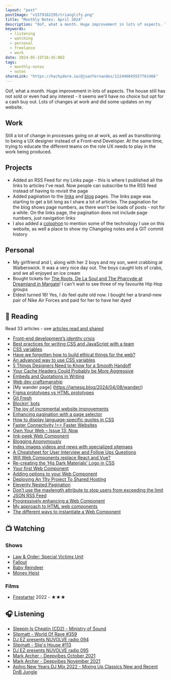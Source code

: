```yaml
---
layout: "post"
postImage: "v1579162295/trianglify.png"
title: "Monthly Notes: April 2024"
description: "Oof, what a month. Huge improvement in lots of aspects. The house still has not sold or even had any interest - it seems we'll have no choice but opt for a cash buy out. Lots of changes at work and did some updates on my website."
keywords:
  - listening
  - watching
  - personal
  - freelance
  - work
date: 2024-05-15T16:45:00Z
tags:
  - monthly-notes
  - notes
shareLink: "https://hachyderm.io/@juanfernandes/112446045557761466"
---
```

<p class="lead">Oof, what a month. Huge improvement in lots of aspects. The house still has not sold or even had any interest - it seems we'll have no choice but opt for a cash buy out. Lots of changes at work and did some updates on my website.</p>

## Work
Still a lot of change in processes going on at work, as well as transitioning to being a UX designer instead of a Front-end Developer. At the same time, trying to educate the different teams on the role UX needs to play in the work being produced.

## Projects
- Added an RSS Feed for my Links page - this is where I published all the links to articles I've read. Now people can subscribe to the RSS feed instead of having to revisit the page
- Added pagination to the [links](/links/) and [blog](/blog/) pages. The links page was starting to get a bit long as I share a lot of articles. The pagination for the blog shows page numbers, as there won't be loads of posts - not for a while. On the links page, the pagination does not include page numbers, just navigation links
- I also added a [colophon](/colophon/) to mention some of the technology I use on this website, as well a place to show my Changelog notes and a GIT commit history

## Personal
- My girlfriend and I, along with her 2 boys and my son, went crabbing at Walberswick. It was a very nice day out. The boys caught lots of crabs, and we all enjoyed an ice cream
- Bought tickets for [The Roots, De La Soul and The Pharcyde at Dreamland in Margate](https://www.dreamland.co.uk/event/the-roots/)! I can't wait to see three of my favourite Hip Hop groups
- Eldest turned 16! Yes, I do feel quite old now. I bought her a brand-new pair of Nike Air Forces and paid for her to have her dyed

## 📖 Reading
Read 33 articles - see [articles read and shared](/links/)

- [Front-end development’s identity crisis](https://ellyloel.com/blog/front-end-development-s-identity-crisis/)
- [Best practices for writing CSS and JavaScript with a team](https://gomakethings.com/best-practices-for-writing-css-and-javascript-with-a-team/)
- [CSS variables](https://gomakethings.com/css-variables/)
- [Have we forgotten how to build ethical things for the web?](https://www.nicchan.me/blog/have-we-forgotten-how-to-build-ethical-things-for-the-web/)
- [An advanced way to use CSS variables](https://gomakethings.com/an-advanced-way-to-use-css-variables/)
- [5 Things Designers Need to Know for a Smooth Handoff](https://www.figma.com/blog/5-things-designers-need-to-know-for-a-smooth-handoff/)
- [Your Cache Headers Could Probably be More Aggressive](https://macarthur.me/posts/more-aggressive-cache-headers/)
- [Embeds and Quotations in Writing](https://blog.jim-nielsen.com/2023/embeds-and-quotations/)
- [Web dev craftsmanship](https://gomakethings.com/web-dev-craftsmanship/)
- [My wander page]  (https://jamesg.blog/2024/04/08/wander/)
- [Figma prototypes vs HTML prototypes](https://adamsilver.io/blog/figma-prototypes-vs-html-prototypes/)
- [Git Fresh](https://tylersticka.com/journal/git-fresh/)
- [Blockin’ bots](  https://ethanmarcotte.com/wrote/blockin-bots/)
- [The joy of incremental website improvements](https://jamesg.blog/2024/03/04/incremental-website-improvements-joy/)
- [Enhancing pagination with a page selector](https://coryd.dev/posts/2024/enhancing-pagination-with-a-page-selector/)
- [How to display language-specific quotes in CSS](https://www.stefanjudis.com/today-i-learned/how-to-use-language-dependent-quotes-in-css/)
- [Faster Connectivity !== Faster Websites](https://blog.jim-nielsen.com/2024/faster-bandwidth-and-websites/)
- [Own Your Web – Issue 13: Now](https://buttondown.email/ownyourweb/archive/issue-13/)
- [link-peek Web Component](https://darn.es/link-peek-web-component/)
- [Blogging Anonymously](https://flamedfury.com/posts/blogging-anonymously/)
- [Index images videos and news with specialized sitemaps](https://www.stefanjudis.com/today-i-learned/image-video-news-sitemaps/)
- [A Cheatsheet for User Interview and Follow Ups Questions](https://stephaniewalter.design/blog/a-cheatsheet-for-user-interview-and-follow-ups-questions/)
- [Will Web Components replace React and Vue?](https://gomakethings.com/will-web-components-replace-react-and-vue/)
- [Re-creating the ‘His Dark Materials’ Logo in CSS](https://css-irl.info/recreating-the-his-dark-materials-logo-in-css/)
- [Your first Web Component](https://gomakethings.com/your-first-web-component/)
- [Adding options to your Web Component](https://gomakethings.com/adding-options-to-your-web-component/)
- [Deploying An 11ty Project To Shared Hosting](https://flamedfury.com/posts/deploying-an-11ty-project-to-shared-hosting/)
- [Eleventy Nested Pagination](https://www.codeflood.net/blog/2024/04/17/11ty-nested-pagination/)
- [Don’t use the maxlength attribute to stop users from exceeding the limit](https://adamsilver.io/blog/dont-use-the-maxlength-attribute-to-stop-users-from-exceeding-the-limit/)
- [JSON RSS Feed](https://minutestomidnight.co.uk/blog/json-rss-feed/)
- [Progressively enhancing a Web Component](https://gomakethings.com/progressively-enhancing-a-web-component/)
- [My approach to HTML web components](https://adactio.com/journal/21078)
- [The different ways to instantiate a Web Component](https://gomakethings.com/the-different-ways-to-instantiate-a-web-component/)

## 📺 Watching

### Shows
- [Law & Order: Special Victims Unit](https://www.themoviedb.org/tv/2734-law-order-special-victims-unit "Law & Order: Special Victims Unit")
- [Fallout](https://www.themoviedb.org/tv/106379-fallout "Fallout")
- [Baby Reindeer](https://www.themoviedb.org/tv/241259-baby-reindeer "Baby Reindeer")
- [Money Heist](https://www.themoviedb.org/tv/71446-la-casa-de-papel "Money Heist")

### Films
- [Firestarter](https://www.themoviedb.org/movie/532710-firestarter) 2022 - ★★★

## 🎧 Listening
- [Sleepin Is Cheatin (CD2) - Ministry of Sound](https://www.mixcloud.com/ministryofsound/sleepin-is-cheatin-cd2-ministry-of-sound/)
- [Slipmatt - World Of Rave #359](https://www.mixcloud.com/Slipmatt/slipmatt-world-of-rave-359/ "Slipmatt - World Of Rave #359")
- [DJ EZ presents NUVOLVE radio 094]( https://www.mixcloud.com/djez/nuvolve-094/ "DJ EZ presents NUVOLVE radio 094")
- [Slipmatt - Slip's House #113](https://www.mixcloud.com/Slipmatt/slipmatt-slips-house-113/ "Slipmatt - Slip's House #113")
- [DJ EZ presents NUVOLVE radio 095](https://www.mixcloud.com/djez/nuvolve-095/ "DJ EZ presents NUVOLVE radio 095")
- [Mark Archer - Deepvibes October 2021](https://www.mixcloud.com/mark_archer/mark-archer-deepvibes-october-2021/ "Mark Archer - Deepvibes October 2021")
- [Mark Archer - Deepvibes November 2021](https://www.mixcloud.com/mark_archer/mark-archer-deepvibes-november-2021/ "Mark Archer - Deepvibes November 2021")
- [Aphro New Years DJ Mix 2022 - Mixing Up Classics New and Recent DnB Jungle](https://www.mixcloud.com/gavaphro/aphro-new-years-dj-mix-2022-mixing-up-classics-new-and-recent-dnb-jungle/ "Aphro New Years DJ Mix 2022 - Mixing Up Classics New and Recent DnB  Jungle")
